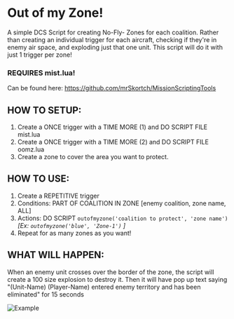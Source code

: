 # Out of my Zone!
A simple DCS Script for creating No-Fly- Zones for each coalition. Rather than creating an individual trigger for each aircraft, checking if they're in enemy air space, and exploding just that one unit. This script will do it with just 1 trigger per zone!

### REQUIRES mist.lua!
Can be found here: https://github.com/mrSkortch/MissionScriptingTools

## HOW TO SETUP:
1. Create a ONCE trigger with a TIME MORE (1) and DO SCRIPT FILE mist.lua
2. Create a ONCE trigger with a TIME MORE (2) and DO SCRIPT FILE oomz.lua
3. Create a zone to cover the area you want to protect.

## HOW TO USE:
1. Create a REPETITIVE trigger
2. Conditions: PART OF COALITION IN ZONE [enemy coalition, zone name, ALL]
3. Actions: DO SCRIPT `outofmyzone('coalition to protect', 'zone name')` *[Ex: `outofmyzone('blue', 'Zone-1')` ]*
4. Repeat for as many zones as you want!

## WHAT WILL HAPPEN:
When an enemy unit crosses over the border of the zone, the script will create a 100 size explosion to destroy it. Then it will have pop up text saying "(Unit-Name) (Player-Name) entered enemy territory and has been eliminated" for 15 seconds

![Example](https://user-images.githubusercontent.com/51061164/182929915-adb3f5b9-8c3a-40ab-8196-f5e3a7a4507f.PNG)
